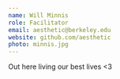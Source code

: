 ```yaml
---
name: Will Minnis
role: Facilitator
email: aesthetic@berkeley.edu
website: github.com/aesthetic
photo: minnis.jpg
---
```


Out here living our best lives <3
